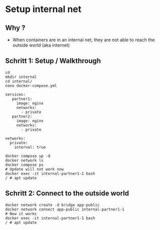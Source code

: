 # Setup internal net 

## Why ? 

  * When containers are in an internal net, they are not able to reach the outside world (aka internet) 

## Schritt 1: Setup / Walkthrough 

```
cd 
mkdir internal
cd internal/
nano docker-compose.yml
```

```
services:
   partner1:
     image: nginx
     networks:
       - private
   partner2:
     image: nginx
     networks:
       - private

networks:
  private:
    internal: true
```

```
docker compose up -d
docker network ls
docker compose ps
# Update will not work now 
docker exec -it internal-partner1-1 bash
/ # apt update
```

## Schritt 2: Connect to the outside world 

```
docker network create -d bridge app-public
docker network connect app-public internal-partner1-1
# Now it works 
docker exec -it internal-partner1-1 bash
/ # apt update
```
